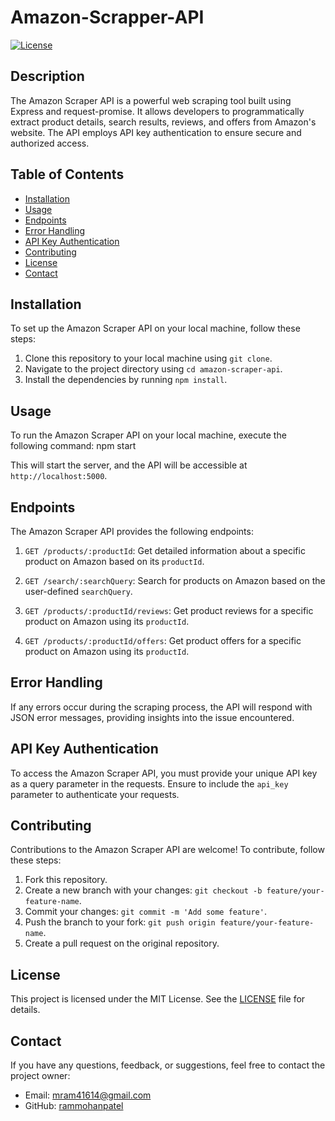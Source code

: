 # Amazon-Scrapper-API

[![License](https://img.shields.io/badge/license-MIT-blue.svg)](https://opensource.org/licenses/MIT)

## Description

The Amazon Scraper API is a powerful web scraping tool built using Express and request-promise. It allows developers to programmatically extract product details, search results, reviews, and offers from Amazon's website. The API employs API key authentication to ensure secure and authorized access.

## Table of Contents

- [Installation](#installation)
- [Usage](#usage)
- [Endpoints](#endpoints)
- [Error Handling](#error-handling)
- [API Key Authentication](#api-key-authentication)
- [Contributing](#contributing)
- [License](#license)
- [Contact](#contact)

## Installation

To set up the Amazon Scraper API on your local machine, follow these steps:

1. Clone this repository to your local machine using `git clone`.
2. Navigate to the project directory using `cd amazon-scraper-api`.
3. Install the dependencies by running `npm install`.

## Usage

To run the Amazon Scraper API on your local machine, execute the following command:
npm start


This will start the server, and the API will be accessible at `http://localhost:5000`.

## Endpoints

The Amazon Scraper API provides the following endpoints:

1. `GET /products/:productId`: Get detailed information about a specific product on Amazon based on its `productId`.

2. `GET /search/:searchQuery`: Search for products on Amazon based on the user-defined `searchQuery`.

3. `GET /products/:productId/reviews`: Get product reviews for a specific product on Amazon using its `productId`.

4. `GET /products/:productId/offers`: Get product offers for a specific product on Amazon using its `productId`.

## Error Handling

If any errors occur during the scraping process, the API will respond with JSON error messages, providing insights into the issue encountered.

## API Key Authentication

To access the Amazon Scraper API, you must provide your unique API key as a query parameter in the requests. Ensure to include the `api_key` parameter to authenticate your requests.

## Contributing

Contributions to the Amazon Scraper API are welcome! To contribute, follow these steps:

1. Fork this repository.
2. Create a new branch with your changes: `git checkout -b feature/your-feature-name`.
3. Commit your changes: `git commit -m 'Add some feature'`.
4. Push the branch to your fork: `git push origin feature/your-feature-name`.
5. Create a pull request on the original repository.

## License

This project is licensed under the MIT License. See the [LICENSE](LICENSE) file for details.

## Contact

If you have any questions, feedback, or suggestions, feel free to contact the project owner:

- Email: [mram41614@gmail.com](mailto:your.email@example.com)
- GitHub: [rammohanpatel](https://github.com/YourGitHubUsername)


